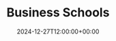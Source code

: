 ---
weight: 200
title: "Business Schools"
description: "Your Global Directory of Computer Science Schools"
icon: business
date: 2024-12-27T12:00:00+00:00
---